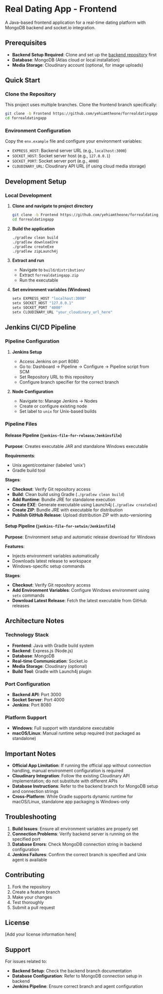 # Real Dating App - Frontend

A Java-based frontend application for a real-time dating platform with MongoDB backend and socket.io integration.

## Prerequisites

- **Backend Setup Required**: Clone and set up the [backend repository](https://github.com/yehiamtheone/forrealdatingapp) first
- **Database**: MongoDB (Atlas cloud or local installation)
- **Media Storage**: Cloudinary account (optional, for image uploads)

## Quick Start

### Clone the Repository

This project uses multiple branches. Clone the frontend branch specifically:

```bash
git clone -b Frontend https://github.com/yehiamtheone/forrealdatingapp.git
cd forrealdatingapp
```

### Environment Configuration

Copy the `env.example` file and configure your environment variables:

- `EXPRESS_HOST`: Backend server URL (e.g., `localhost:3000`)
- `SOCKET_HOST`: Socket server host (e.g., `127.0.0.1`)
- `SOCKET_PORT`: Socket server port (e.g., `4000`)
- `CLOUDINARY_URL`: Cloudinary API URL (if using cloud media storage)

## Development Setup

### Local Development

1. **Clone and navigate to project directory**
   ```bash
   git clone -b Frontend https://github.com/yehiamtheone/forrealdatingapp.git
   cd forrealdatingapp
   ```

2. **Build the application**
   ```bash
   ./gradlew clean build
   ./gradlew downloadJre
   ./gradlew createExe
   ./gradlew zipLaunch4j
   ```

3. **Extract and run**
   - Navigate to `build/distribution/`
   - Extract `forrealdatingapp.zip`
   - Run the executable

4. **Set environment variables (Windows)**
   ```cmd
   setx EXPRESS_HOST "localhost:3000"
   setx SOCKET_HOST "127.0.0.1"
   setx SOCKET_PORT "4000"
   setx CLOUDINARY_URL "your_cloudinary_url_here"
   ```

## Jenkins CI/CD Pipeline

### Pipeline Configuration

1. **Jenkins Setup**
   - Access Jenkins on port 8080
   - Go to: Dashboard → Pipeline → Configure → Pipeline script from SCM
   - Set Repository URL to this repository
   - Configure branch specifier for the correct branch

2. **Node Configuration**
   - Navigate to: Manage Jenkins → Nodes
   - Create or configure existing node
   - Set label to `unix` for Unix-based builds

### Pipeline Files

#### Release Pipeline (`jenkins-file-for-release/Jenkinsfile`)

**Purpose**: Creates executable JAR and standalone Windows executable

**Requirements**: 
- Unix agent/container (labeled 'unix')
- Gradle build tool

**Stages**:
- **Checkout**: Verify Git repository access
- **Build**: Clean build using Gradle (`./gradlew clean build`)
- **Add Runtime**: Bundle JRE for standalone execution
- **Create EXE**: Generate executable using Launch4j (`./gradlew createExe`)
- **Create ZIP**: Bundle JRE with executable for distribution
- **Publish GitHub Release**: Upload distribution ZIP with auto-versioning

#### Setup Pipeline (`jenkins-file-for-setwin/Jenkinsfile`)

**Purpose**: Environment setup and automatic release download for Windows

**Features**:
- Injects environment variables automatically
- Downloads latest release to workspace
- Windows-specific setup commands

**Stages**:
- **Checkout**: Verify Git repository access
- **Add Environment Variables**: Configure Windows environment using `setx` commands
- **Download Latest Release**: Fetch the latest executable from GitHub releases

## Architecture Notes

### Technology Stack
- **Frontend**: Java with Gradle build system
- **Backend**: Express.js (Node.js)
- **Database**: MongoDB
- **Real-time Communication**: Socket.io
- **Media Storage**: Cloudinary (optional)
- **Build Tool**: Gradle with Launch4j plugin

### Port Configuration
- **Backend API**: Port 3000
- **Socket Server**: Port 4000
- **Jenkins**: Port 8080

### Platform Support
- **Windows**: Full support with standalone executable
- **macOS/Linux**: Manual runtime setup required (not packaged as standalone)

## Important Notes

- **Official App Limitation**: If running the official app without connection handling, manual environment configuration is required
- **Cloudinary Integration**: Follow the existing Cloudinary API implementation; do not substitute with different APIs
- **Database Instructions**: Refer to the backend branch for MongoDB setup and connection strings
- **Cross-Platform**: While Gradle supports dynamic runtime for macOS/Linux, standalone app packaging is Windows-only

## Troubleshooting

1. **Build Issues**: Ensure all environment variables are properly set
2. **Connection Problems**: Verify backend server is running on the specified port
3. **Database Errors**: Check MongoDB connection string in backend configuration
4. **Jenkins Failures**: Confirm the correct branch is specified and Unix agent is available

## Contributing

1. Fork the repository
2. Create a feature branch
3. Make your changes
4. Test thoroughly
5. Submit a pull request

## License

[Add your license information here]

## Support

For issues related to:
- **Backend Setup**: Check the backend branch documentation
- **Database Configuration**: Refer to MongoDB connection setup in backend
- **Jenkins Pipeline**: Ensure correct branch and agent configuration